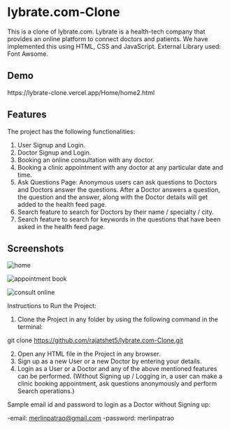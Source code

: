 # lybrate.com-Clone
This is a clone of lybrate.com.
Lybrate is a health-tech company that provides an online platform to connect doctors and patients.
We have implemented this using HTML, CSS and JavaScript.
External Library used: Font Awsome.


<h2>
 Demo
 </h2>
 
 <div>
 https://lybrate-clone.vercel.app/Home/home2.html
 </div>
 
 <h2>Features</h2>
The project has the following functionalities:

1) User Signup and Login.
2) Doctor Signup and Login.
3) Booking an online consultation with any doctor.
4) Booking a clinic appointment with any doctor at any particular date and time.
5) Ask Questions Page: Anonymous users can ask questions to Doctors and Doctors answer the questions. After a Doctor answers a question, the question and the answer, along with the Doctor details will get added to the health feed page.
5) Search feature to search for Doctors by their name / specialty / city.
6) Search feature to search for keywords in the questions that have been asked in the health feed page.

## Screenshots
![home](https://user-images.githubusercontent.com/73219811/133971752-f0fa1cb5-85ea-4504-bfc0-889e8e01895c.png)

![appointment book](https://user-images.githubusercontent.com/73219811/133971765-3c4bd6cb-c6c2-481f-9832-413278cec0e9.png)


![consult online](https://user-images.githubusercontent.com/73219811/133971777-8dc2b3d0-1571-4737-b651-c95182492557.png)

Instructions to Run the Project: 

1) Clone the Project in any folder by using the following command in the terminal:

 git clone https://github.com/rajatshet5/lybrate.com-Clone.git

2) Open any HTML file in the Project in any browser.
3) Sign up as a new User or a new Doctor by entering your details. 
4) Login as a User or a Doctor and any of the above mentioned features can be performed.
(Without Signing up / Logging in, a user can make a clinic booking appointment, ask questions anonymously and perform Search operations.)

Sample email id and password to login as a Doctor without Signing up:

-email: merlinpatrao@gmail.com
-password: merlinpatrao 
